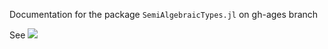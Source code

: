 Documentation for the package `SemiAlgebraicTypes.jl` on gh-ages branch

See [![](https://img.shields.io/badge/docs-latest-blue.svg)](https://AlgebraicGeometricModeling.github.io/SemiAlgebraicTypes.jl)
